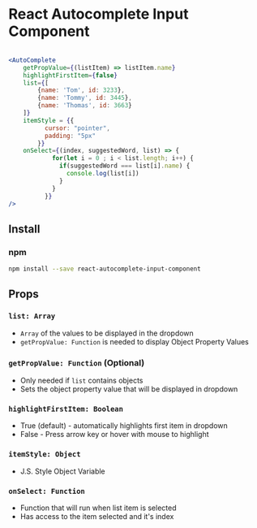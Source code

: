 
# React Autocomplete Input Component

```jsx

<AutoComplete
    getPropValue={(listItem) => listItem.name}
    highlightFirstItem={false}
    list={[
        {name: 'Tom', id: 3233},
        {name: 'Tommy', id: 3445},
        {name: 'Thomas', id: 3663}
    ]}
    itemStyle = {{ 
          cursor: "pointer",
          padding: "5px"
        }}
    onSelect={(index, suggestedWord, list) => {
            for(let i = 0 ; i < list.length; i++) {
              if(suggestedWord === list[i].name) {
                console.log(list[i])
              }
            } 
          }}
/>

```

## Install

### npm

```bash
npm install --save react-autocomplete-input-component
```

## Props

### `list: Array`
- `Array` of the values to be displayed in the dropdown
- `getPropValue: Function` is needed to display Object Property Values

### `getPropValue: Function` (Optional)
- Only needed if `list` contains objects
- Sets the object property value that will be displayed in dropdown

### `highlightFirstItem: Boolean`
- True (default) - automatically highlights first item in dropdown
- False - Press arrow key or hover with mouse to highlight

### `itemStyle: Object`
- J.S. Style Object Variable

### `onSelect: Function`
- Function that will run when list item is selected
- Has access to the item selected and it's index
